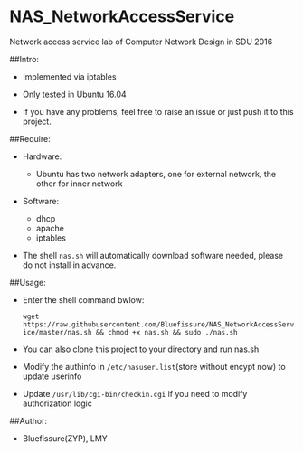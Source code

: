 # NAS_NetworkAccessService

Network access service lab of Computer Network Design in SDU 2016

##Intro:

* Implemented via iptables

* Only tested in Ubuntu 16.04 

* If you have any problems, feel free to raise an issue or just push it to this project.


##Require:

* Hardware:

    * Ubuntu has two network adapters, one for external network, the other for inner network


* Software:

    * dhcp
    * apache
    * iptables
    
    
* The shell `nas.sh` will automatically download software needed, please do not install in advance.

##Usage:


* Enter the shell command bwlow:
    
    `wget https://raw.githubusercontent.com/Bluefissure/NAS_NetworkAccessService/master/nas.sh && chmod +x nas.sh && sudo ./nas.sh`

* You can also clone this project to your directory and run nas.sh 

* Modify the authinfo in `/etc/nasuser.list`(store without encypt now) to update userinfo

* Update `/usr/lib/cgi-bin/checkin.cgi` if you need to modify authorization logic

##Author:

* Bluefissure(ZYP), LMY
